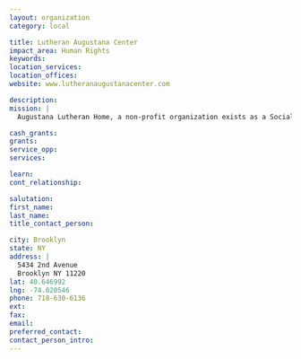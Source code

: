 ```yaml
---
layout: organization
category: local

title: Lutheran Augustana Center
impact_area: Human Rights
keywords: 
location_services: 
location_offices: 
website: www.lutheranaugustanacenter.com

description: 
mission: |
  Augustana Lutheran Home, a non-profit organization exists as a Social Ministry Organization of Evanglical Lutheran Church in America, dedicated to providing a full range of services focusing upon an individual's physical, social, emotional and spiritual well being. The Lutheran Augustana Center does not discriminate in the selection and retention of residents because of color, gender, marital status, physical ability, blindness, handicaps or age.

cash_grants: 
grants: 
service_opp: 
services: 

learn: 
cont_relationship: 

salutation: 
first_name: 
last_name: 
title_contact_person: 

city: Brooklyn
state: NY
address: |
  5434 2nd Avenue     
  Brooklyn NY 11220
lat: 40.646992
lng: -74.020546
phone: 718-630-6136
ext: 
fax: 
email: 
preferred_contact: 
contact_person_intro: 
---
```

